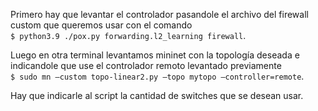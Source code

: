 Primero hay que levantar el controlador pasandole el archivo del firewall custom que queremos usar 
con el comando <br> `$ python3.9 ./pox.py forwarding.l2_learning firewall`.

Luego en otra terminal levantamos mininet con la topología deseada e indicandole que use el 
controlador remoto levantado previamente <br> `$ sudo mn –custom topo-linear2.py –topo mytopo –controller=remote`.

Hay que indicarle al script la cantidad de switches que se desean usar.
